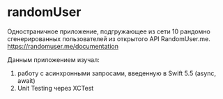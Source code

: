 # randomUser
Одностраничное приложение, подгружающее из сети 10 рандомно сгенерированных пользователей из открытого API RandomUser.me.
https://randomuser.me/documentation 

Данным приложением изучал: 
1) работу с асинхронными запросами, введенную в Swift 5.5 (async, await)
2) Unit Testing через XCTest
